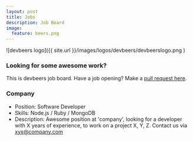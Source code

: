 ```yaml
---
layout: post
title: Jobs
description: Job Board
image:
  feature: beers.png
---
```


![devbeers logo]({{ site.url }}/images/logos/devbeers/devbeerslogo.png )

### Looking for some awesome work?

This is devbeers job board. Have a job opening? Make a [pull request here](https://github.com/devbeers/devbeers.github.io/blob/master/jobs.md).

### Company

- Position: Software Developer
- Skills:	Node.js / Ruby / MongoDB
- Description: Awesome position at 'company', looking for a developer with X years of experience, to work on a project X, Y, Z. Contact us via xyx@company.com